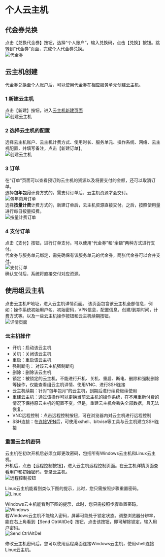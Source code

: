 # 个人云主机   

## 代金券兑换
点击【兑换代金券】按钮，选择“个人账户”，输入兑换码，点击【兑换】按钮。跳转到”代金券“页面，完成个人代金券兑换。    
![代金券](./img/07.png) 

## 云主机创建 
代金券兑换至个人账户后，可以使用代金券在相应服务单元创建云主机。
### 1 新建云主机  
点击【新建】按钮，进入[云主机新建页面](https://service.cstcloud.cn/my/server/deploy)   
![创建云主机](./img/01.png)   

### 2 选择云主机的配置 
选择云主机账户、云主机计费方式、使用时长、服务单元、操作系统、网络、云主机配置，并填写备注，点击【新建订单】。  
![创建云主机](./img/02.png)   
### 3 订单
在“订单”页面可以查看预订购云主机的资源以及将要支付的金额，还可以取消订单。  
选择**包年包月**计费方式的，需支付订单后，云主机资源才会交付。  
![包年包月订单](./img/03.png)   
选择**按量计费**计费方式的，新建订单后，云主机资源直接交付。之后，按照使用量进行每日按量扣费。  
![按量计费订单](./img/04.png)  
### 4 支付订单
点击【支付】按钮，进行订单支付。可以使用“代金券”和“余额”两种方式进行支付。    
代金券与服务单元绑定，需先确保有该服务单元的代金券，两张代金券可以合并支付。  
![支付订单](./img/05.png)   
确认支付后，系统将直接交付对应资源。    

## 使用组云主机  
点击云主机IP地址，进入云主机详情页面。 该页面包含该云主机全部信息，例如：操作系统初始用户名、初始密码，VPN信息，配置信息，创建/到期时间，计费方式等。以及一些云主机操作按钮和云主机续期按钮。    
![详情页面](./img/06.png)   
### 云主机操作
* 开机：启动该云主机  
* 关机：关闭该云主机  
* 重启：重启该云主机  
* 强制断电： 对该云主机强制断电  
* 删除：删除该云主机   
* 锁定：被锁定的云主机，不能进行开机、关机、重启、断电、删除和强制删除等操作，仅能查看组云主机详情、使用VNC、进行SSH连接  
* 云主机续期：针对”包年包月“的云主机，到期后进行续费继续使用  
* 重建云主机：通过该操作可以更换当前云主机的操作系统，在不用重新付费的情况下保持原云主机的配置不变。但是，重建云主机会丢失全部数据，且无法恢复。
* VNC远程控制：点击远程控制按钮，可在浏览器内对云主机进行远程控制
* SSH连接：在[连接VPN](../vpn)后，可使用xshell、bitvise等工具与云主机建立SSH连接  

### 重置云主机密码
云主机在初次开机后必须立即更改密码，包括所有Windows云主机和Linux云主机。    
开机后，点击【远程控制按钮】，进入云主机远程控制页面。在云主机详情页面查看用户和初始密码，登录云主机。    
![远程控制按钮](./img/08.png)

Linux云主机能看到类似下图的提示，此时，您只需按照步骤重置密码。    
![Linux](./img/09.png)  

Windows云主机能看到下图的提示，此时，您只需按照步骤重置密码。  
![Windows](./img/10.png)    
若Windows云主机不能输入密码，屏幕可能处于锁定状态。调整浏览器分辨率，能在右上角看到【Send CtrlAltDel】按钮，点击该按钮，即可解除锁定，输入用户密码。  
![Send CtrlAltDel](./img/11.png)  

修改云主机密码后，您可以使用远程桌面连接Windows云主机，使用shell连接Linux云主机。  